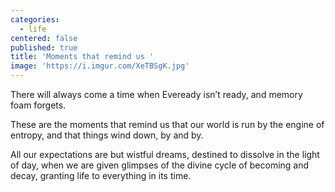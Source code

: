 ```yaml
---
categories:
  - life
centered: false
published: true
title: 'Moments that remind us '
image: 'https://i.imgur.com/XeTBSgK.jpg'
---
```

There will always come a time
when Eveready isn’t ready,
and memory foam forgets.

These are the moments that remind us 
that our world is run
by the engine of entropy,
and that things wind down,
by and by.

All our expectations 
are but wistful dreams,
destined to dissolve
in the light of day,
when we are given glimpses 
of the divine cycle
of becoming and decay,
granting life to everything
in its time.
